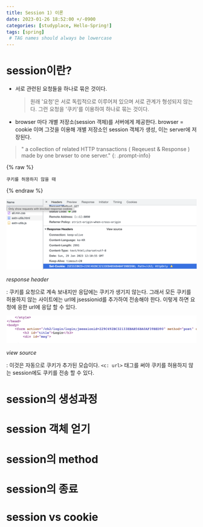 ```yaml
---
title: Session 1) 이론 
date: 2023-01-26 18:52:00 +/-0900
categories: [studyplace, Hello-Spring!]
tags: [spring]    
 # TAG names should always be lowercase
---
```


# session이란?
- 서로 관련된 요청들을 하나로 묶은 것이다.
    > 원래 '요청'은 서로 독립적으로 이루어져 있으며 서로 관계가 형성되지 않는다. 그런 요청을 '쿠키'를 이용하여 하나로 묶는 것이다.
- browser 마다 개별 저장소(session 객체)를 서버에게 제공한다. browser = cookie 이며 그것을 이용해 개별 저장소인 session 객체가 생성, 이는 server에 저장된다.

> " a collection of related HTTP transactions ( Reqeuest  & Response ) made by one brwser to one server." {: .prompt-info}

{% raw %}
```Liquid
쿠키를 허용하지 않을 때
```
{% endraw %}


![Desktop View](../assets/img/session_block_responseview.png)

_response header_

: 쿠키를 요청으로 계속 보내지만 응답에는 쿠키가 생기지 않는다.
그래서 모든 쿠키를 허용하지 않는 사이트에는 url에 jsessionid를 추가하여 전송해야 한다. 이렇게 하면 요청에 응한 url에 응답 할 수 있다. 

![Desktop View](../assets/img/pagesource-fomrtag.png)

_view source_

: 이것은 자동으로 쿠키가 추가된 모습이다. `<c: url>` 태그를 써야 쿠키를 허용하지 않는 session에도 쿠키를 전송 할 수 있다.

# session의 생성과정

# session 객체 얻기

# session의 method

# session의 종료 

# session vs cookie
